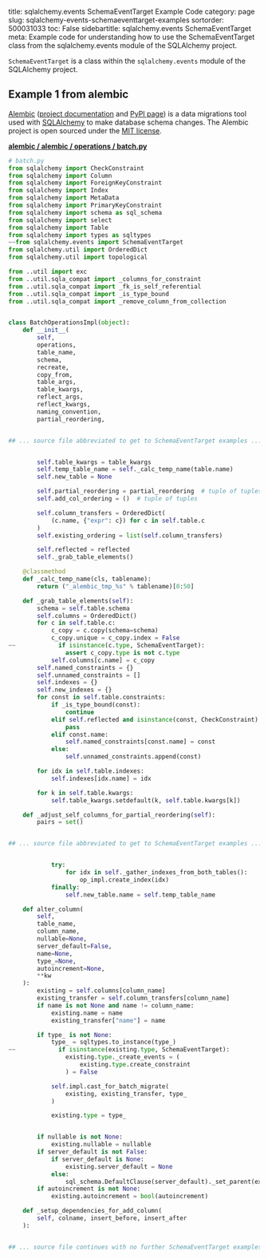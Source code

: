 title: sqlalchemy.events SchemaEventTarget Example Code
category: page
slug: sqlalchemy-events-schemaeventtarget-examples
sortorder: 500031033
toc: False
sidebartitle: sqlalchemy.events SchemaEventTarget
meta: Example code for understanding how to use the SchemaEventTarget class from the sqlalchemy.events module of the SQLAlchemy project.


`SchemaEventTarget` is a class within the `sqlalchemy.events` module of the SQLAlchemy project.



## Example 1 from alembic
[Alembic](https://github.com/sqlalchemy/alembic)
([project documentation](https://alembic.sqlalchemy.org/) and
[PyPI page](https://pypi.org/project/alembic/))
is a data migrations tool used with [SQLAlchemy](/sqlalchemy.html) to make
database schema changes. The Alembic project is open sourced under the
[MIT license](https://github.com/sqlalchemy/alembic/blob/master/LICENSE).

[**alembic / alembic / operations / batch.py**](https://github.com/sqlalchemy/alembic/blob/master/alembic/operations/batch.py)

```python
# batch.py
from sqlalchemy import CheckConstraint
from sqlalchemy import Column
from sqlalchemy import ForeignKeyConstraint
from sqlalchemy import Index
from sqlalchemy import MetaData
from sqlalchemy import PrimaryKeyConstraint
from sqlalchemy import schema as sql_schema
from sqlalchemy import select
from sqlalchemy import Table
from sqlalchemy import types as sqltypes
~~from sqlalchemy.events import SchemaEventTarget
from sqlalchemy.util import OrderedDict
from sqlalchemy.util import topological

from ..util import exc
from ..util.sqla_compat import _columns_for_constraint
from ..util.sqla_compat import _fk_is_self_referential
from ..util.sqla_compat import _is_type_bound
from ..util.sqla_compat import _remove_column_from_collection


class BatchOperationsImpl(object):
    def __init__(
        self,
        operations,
        table_name,
        schema,
        recreate,
        copy_from,
        table_args,
        table_kwargs,
        reflect_args,
        reflect_kwargs,
        naming_convention,
        partial_reordering,


## ... source file abbreviated to get to SchemaEventTarget examples ...


        self.table_kwargs = table_kwargs
        self.temp_table_name = self._calc_temp_name(table.name)
        self.new_table = None

        self.partial_reordering = partial_reordering  # tuple of tuples
        self.add_col_ordering = ()  # tuple of tuples

        self.column_transfers = OrderedDict(
            (c.name, {"expr": c}) for c in self.table.c
        )
        self.existing_ordering = list(self.column_transfers)

        self.reflected = reflected
        self._grab_table_elements()

    @classmethod
    def _calc_temp_name(cls, tablename):
        return ("_alembic_tmp_%s" % tablename)[0:50]

    def _grab_table_elements(self):
        schema = self.table.schema
        self.columns = OrderedDict()
        for c in self.table.c:
            c_copy = c.copy(schema=schema)
            c_copy.unique = c_copy.index = False
~~            if isinstance(c.type, SchemaEventTarget):
                assert c_copy.type is not c.type
            self.columns[c.name] = c_copy
        self.named_constraints = {}
        self.unnamed_constraints = []
        self.indexes = {}
        self.new_indexes = {}
        for const in self.table.constraints:
            if _is_type_bound(const):
                continue
            elif self.reflected and isinstance(const, CheckConstraint):
                pass
            elif const.name:
                self.named_constraints[const.name] = const
            else:
                self.unnamed_constraints.append(const)

        for idx in self.table.indexes:
            self.indexes[idx.name] = idx

        for k in self.table.kwargs:
            self.table_kwargs.setdefault(k, self.table.kwargs[k])

    def _adjust_self_columns_for_partial_reordering(self):
        pairs = set()


## ... source file abbreviated to get to SchemaEventTarget examples ...


            try:
                for idx in self._gather_indexes_from_both_tables():
                    op_impl.create_index(idx)
            finally:
                self.new_table.name = self.temp_table_name

    def alter_column(
        self,
        table_name,
        column_name,
        nullable=None,
        server_default=False,
        name=None,
        type_=None,
        autoincrement=None,
        **kw
    ):
        existing = self.columns[column_name]
        existing_transfer = self.column_transfers[column_name]
        if name is not None and name != column_name:
            existing.name = name
            existing_transfer["name"] = name

        if type_ is not None:
            type_ = sqltypes.to_instance(type_)
~~            if isinstance(existing.type, SchemaEventTarget):
                existing.type._create_events = (
                    existing.type.create_constraint
                ) = False

            self.impl.cast_for_batch_migrate(
                existing, existing_transfer, type_
            )

            existing.type = type_


        if nullable is not None:
            existing.nullable = nullable
        if server_default is not False:
            if server_default is None:
                existing.server_default = None
            else:
                sql_schema.DefaultClause(server_default)._set_parent(existing)
        if autoincrement is not None:
            existing.autoincrement = bool(autoincrement)

    def _setup_dependencies_for_add_column(
        self, colname, insert_before, insert_after
    ):


## ... source file continues with no further SchemaEventTarget examples...

```

